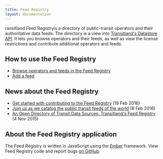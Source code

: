 ```yaml
---
title: Feed Registry
layout: documentation
---
```


ransitland Feed Registryis a directory of public-transit operators and their authoritative data feeds. The directory is a view into [Transitland's Datastore API](/documentation/datastore/). It lets you browse operators and their feeds, as well as view the license restrictions and contribute additional operators and feeds.

## How to use the Feed Registry

- [Browse operators and feeds in the Feed Registry](browse.md)
- [Add a feed](add-a-feed.md)

## News about the Feed Registry

<ul class="all-links">
  <li><a href="/news/2016/02/19/get-started-add-feeds.html">Get started with contributing to the Feed Registry</a> (19 Feb 2016)</li>
  <li><a href="/news/2016/02/08/help-us-catalog-the-transit-feeds-of-the-world.html">Join us as we catalog the public transit feeds of the world</a> (8 Feb 2016)</li>
  <li><a href="/news/2015/11/04/feed-registry.html">An Open Directory of Transit Data Sources: Transitland's Feed Registry</a> (4 Nov 2015)</li>
</ul>

## About the Feed Registry application

The Feed Registry is written in JavaScript using the [Ember](http://www.emberjs.com) framework. View Feed Registry code and report bugs [on GitHub](http://github.com/transitland/feed-registry).
